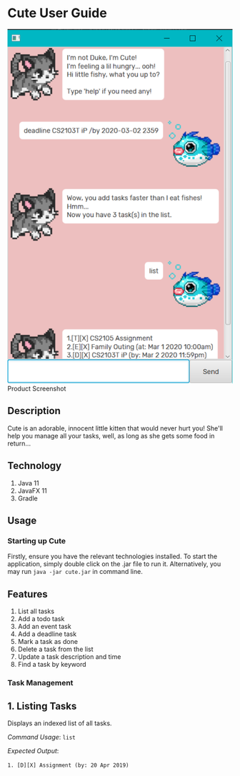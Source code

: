 # Cute User Guide

![Duke Screenshot](./Ui.png)
Product Screenshot

## Description
Cute is an adorable, innocent little kitten that would never hurt you! She'll help you manage all your tasks, well, as long as she gets some food in return...

## Technology
1. Java 11
2. JavaFX 11
3. Gradle

## Usage

### Starting up Cute
Firstly, ensure you have the relevant technologies installed.
To start the application, simply double click on the .jar file to run it.
Alternatively, you may run `java -jar cute.jar` in command line.

## Features 
1. List all tasks
2. Add a todo task
3. Add an event task
4. Add a deadline task
5. Mark a task as done
6. Delete a task from the list
7. Update a task description and time
8. Find a task by keyword

###  Task Management
## 1. Listing Tasks

Displays an indexed list of all tasks.

*Command Usage*:
`list`

*Expected Output*:

`1. [D][X] Assignment (by: 20 Apr 2019)`